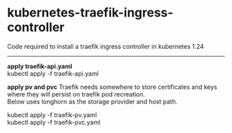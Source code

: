 # kubernetes-traefik-ingress-controller
Code required to install a traefik ingress controller in kubernetes 1.24

---

<b>apply traefik-api.yaml</b>  
kubectl apply -f traefik-api.yaml

<b>apply pv and pvc</b>
Traefik needs somewhere to store certificates and keys where they will persist on traefik pod recreation.  
Below uses longhorn as the storage provider and host path.  

kubectl apply -f traefik-pv.yaml  
kubectl apply -f traefik-pvc.yaml  

